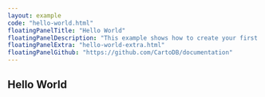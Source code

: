 ```yaml
---
layout: example
code: "hello-world.html"
floatingPanelTitle: "Hello World"
floatingPanelDescription: "This example shows how to create your first map using CARTO for deck.gl."
floatingPanelExtra: "hello-world-extra.html"
floatingPanelGithub: "https://github.com/CartoDB/documentation"
---
```


## Hello World
